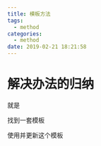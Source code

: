```yaml
---
title: 模板方法
tags:
  - method
categories:
  - method
date: 2019-02-21 18:21:58
---
```



# 解决办法的归纳
就是

找到一套模板

使用并更新这个模板

